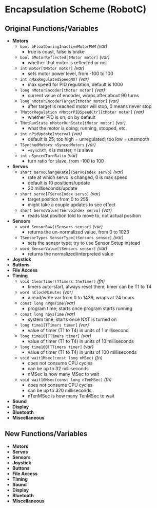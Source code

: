 # Encapsulation Scheme (RobotC)

## Original Functions/Variables
- __Motors__
    - `bool bFloatDuringInactiveMotorPWM` _(var)_
        - true is coast, false is brake
    - `bool bMotorReflected[tMotor motor]` _(var)_
        - whether that motor is reflected or not
    - `int motor[tMotor motor]` _(var)_
        - sets motor power level, from -100 to 100
    - `int nMaxRegulatedSpeedNXT` _(var)_
        - max speed for PID regulation, default is 1000
    - `long nMotorEncoder[tMotor motor]` _(var)_
        - current value of encoder, wraps after about 90 turns
    - `long nMotorEncoderTarget[tMotor motor]` _(var)_
        - after target is reached motor will stop, 0 means never stop
    - `TMotorRegulation nMotorPIDSpeedCtrl[tMotor motor]` _(var)_
        - whether PID is on; on by default
    - `TNxtRunState nMotorRunState[tMotor motor]` _(var)_
        - what the motor is doing; running, stopped, etc.
    - `int nPidUpdateInterval` _(var)_
        - default is 25; too high = unregulated; too low = unsmooth
    - `TSynchedMotors nSyncedMotors` _(var)_
        - `=synchXY`, `X` is master, `Y` is slave
    - `int nSyncedTurnRatio` _(var)_
        - turn ratio for slave, from -100 to 100
- __Servos__
	- `short servoChangeRate[TServoIndex servo]` _(var)_
		- rate at which servo is changed, 0 is max speed
		- default is 10 positions/update
		- 20 milliseconds/update
	- `short servo[TServoIndex servo]` _(var)_
		- target position from 0 to 255
		- might take a couple updates to see effect
	- `short ServoValue[TServoIndex servo]` _(var)_
		- reads last position told to move to, not actual position
- __Sensors__
    - `word SensorRaw[tSensors sensor]` _(var)_
        - returns the un-normalized value, from 0 to 1023
    - `TSensorTypes SensorType[tSensors sensor]` _(var)_
        - sets the sensor type; try to use Sensor Setup instead
    - `word SensorValue[tSensors sensor]` _(var)_
        - returns the normalized/interpreted value
- __Joystick__
- __Buttons__
- __File Access__
- __Timing__
	- `void ClearTimer(TTimers theTimer)` _(fn)_
		- timers auto-start, always reset them; timer can be T1 to T4
	- `word nClockMinutes` _(var)_
		- a read/write var from 0 to 1439, wraps at 24 hours
	- `const long nPgmTime` _(var)_
		- program time; starts once program starts running
	- `const long nSysTime` _(var)_
		- system time; starts once NXT is turned on
	- `long time1[TTimers timer]` _(var)_
		- value of timer (T1 to T4) in units of 1 millisecond
	- `long time10[TTimers timer]` _(var)_
		- value of timer (T1 to T4) in units of 10 milliseconds
	- `long time100[TTimers timer]` _(var)_
		- value of timer (T1 to T4) in units of 100 milliseconds
	- `void wait1Msec(const long nMSec)` _(fn)_
		- does not consume CPU cycles
		- can be up to 32 milliseconds
		- nMSec is how many MSec to wait
	- `void wait10Msec(const long nTenMSec)` _(fn)_
		- does not consume CPU cycles
		- can be up to 320 milliseconds
		- nTenMSec is how many TenMSec to wait
- __Sound__
- __Display__
- __Bluetooth__
- __Miscellaneous__

## New Functions/Variables
- __Motors__
- __Servos__
- __Sensors__
- __Joystick__
- __Buttons__
- __File Access__
- __Timing__
- __Sound__
- __Display__
- __Bluetooth__
- __Miscellaneous__
